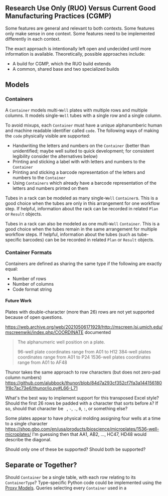 ## Research Use Only (RUO) Versus Current Good Manufacturing Practices (CGMP)
Some features are general and relevant to both contexts. Some features only make sense in one context. Some features need to be implemented differently in each context.

The exact approach is intentionally left open and undecided until more information is available. Theoretically, possible approaches include:
* A build for CGMP, which the RUO build extends
* A common, shared base and two specialized builds

## Models
### Containers
A `Container` models multi-`Well` plates with multiple rows and multiple columns. It models single-`Well` tubes with a single row and a single column.

To avoid mixups, each `Container` must have a unique alphanumberic human and machine readable identifier called `code`. The following ways of making the `code` physically visible are supported:
* Handwriting the letters and numbers on the `Container` (better than unidentified; maybe well suited to quick development; for consistent legibility consider the alternatives below)
* Printing and sticking a label with with letters and numbers to the `Container`
* Printing and sticking a barcode representation of the letters and numbers to the `Container`
* Using `Containers` which already have a barcode representation of the letters and numbers printed on them

Tubes in a rack can be modeled as many single-`Well` `Container`s. This is a good choice when the tubes are only in this arrangement for one workflow step. If helpful, information about the rack can be recorded in related `Plan` or `Result` objects.

Tubes in a rack can also be modeled as one multi-`Well` `Container`. This is a good choice when the tubes remain in the same arrangement for multiple workflow steps. If helpful, information about the tubes (such as tube-specific barcodes) can be be recorded in related `Plan` or `Result` objects.

### Container Formats
Containers are defined as sharing the same type if the following are exactly equal:
* Number of rows
* Number of columns
* Code format string

#### Future Work
Plates with double-character (more than 26) rows are not yet supported because of open questions.

https://web.archive.org/web/20210506171929/http://mscreen.lsi.umich.edu/mscreenwiki/index.php/COORDINATE
documented

> The alphanumeric well position on a plate.
>
> 96-well plate coordinates range from A01 to H12
> 384-well plates coordinates range from A01 to P24
> 1536-well plates coordinates range from A01 to AF48

Thunor takes the same approach to row characters (but does not zero-pad column numbers)
https://github.com/alubbock/thunor/blob/84d7a293cf352cf7fa3a1441561801f8c7ac73e6/thunor/io.py#L66-L71

What's the best way to implement support for this transposed Excel style? Should the first 26 rows
be padded with a character that sorts before `A`? If so, should that character be
` `, `-`, `.`, `0`, `:`, or something else?

Some plates appear to have physical molding assigning four wells at a time to a single character
https://shop.gbo.com/en/usa/products/bioscience/microplates/1536-well-microplates/
I'm guessing then that AA1, AB2, ..., HC47, HD48 would describe the diagonal.

Should only one of these be supported? Should both be supported?



## Separate or Together?
Should `Container` be a single table, with each row relating to its `ContainerType`? Type-specific Python code could be implemented using the [Proxy Models](https://docs.djangoproject.com/en/5.1/topics/db/models/#proxy-models). Queries selecting every `Container` used in a
